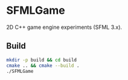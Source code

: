 # SFMLGame
2D C++ game engine experiments (SFML 3.x).

## Build
```bash
mkdir -p build && cd build
cmake .. && cmake --build .
./SFMLGame

